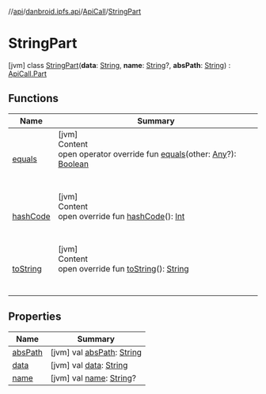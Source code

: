 //[api](../../../index.md)/[danbroid.ipfs.api](../../index.md)/[ApiCall](../index.md)/[StringPart](index.md)



# StringPart  
 [jvm] class [StringPart](index.md)(**data**: [String](https://kotlinlang.org/api/latest/jvm/stdlib/kotlin/-string/index.html), **name**: [String](https://kotlinlang.org/api/latest/jvm/stdlib/kotlin/-string/index.html)?, **absPath**: [String](https://kotlinlang.org/api/latest/jvm/stdlib/kotlin/-string/index.html)) : [ApiCall.Part](../-part/index.md)   


## Functions  
  
|  Name|  Summary| 
|---|---|
| [equals](../../-types/-name-value/index.md#kotlin/Any/equals/#kotlin.Any?/PointingToDeclaration/)| [jvm]  <br>Content  <br>open operator override fun [equals](../../-types/-name-value/index.md#kotlin/Any/equals/#kotlin.Any?/PointingToDeclaration/)(other: [Any](https://kotlinlang.org/api/latest/jvm/stdlib/kotlin/-any/index.html)?): [Boolean](https://kotlinlang.org/api/latest/jvm/stdlib/kotlin/-boolean/index.html)  <br><br><br>
| [hashCode](../../-types/-name-value/index.md#kotlin/Any/hashCode/#/PointingToDeclaration/)| [jvm]  <br>Content  <br>open override fun [hashCode](../../-types/-name-value/index.md#kotlin/Any/hashCode/#/PointingToDeclaration/)(): [Int](https://kotlinlang.org/api/latest/jvm/stdlib/kotlin/-int/index.html)  <br><br><br>
| [toString](../../-types/-name-value/index.md#kotlin/Any/toString/#/PointingToDeclaration/)| [jvm]  <br>Content  <br>open override fun [toString](../../-types/-name-value/index.md#kotlin/Any/toString/#/PointingToDeclaration/)(): [String](https://kotlinlang.org/api/latest/jvm/stdlib/kotlin/-string/index.html)  <br><br><br>


## Properties  
  
|  Name|  Summary| 
|---|---|
| [absPath](index.md#danbroid.ipfs.api/ApiCall.StringPart/absPath/#/PointingToDeclaration/)|  [jvm] val [absPath](index.md#danbroid.ipfs.api/ApiCall.StringPart/absPath/#/PointingToDeclaration/): [String](https://kotlinlang.org/api/latest/jvm/stdlib/kotlin/-string/index.html)   <br>
| [data](index.md#danbroid.ipfs.api/ApiCall.StringPart/data/#/PointingToDeclaration/)|  [jvm] val [data](index.md#danbroid.ipfs.api/ApiCall.StringPart/data/#/PointingToDeclaration/): [String](https://kotlinlang.org/api/latest/jvm/stdlib/kotlin/-string/index.html)   <br>
| [name](index.md#danbroid.ipfs.api/ApiCall.StringPart/name/#/PointingToDeclaration/)|  [jvm] val [name](index.md#danbroid.ipfs.api/ApiCall.StringPart/name/#/PointingToDeclaration/): [String](https://kotlinlang.org/api/latest/jvm/stdlib/kotlin/-string/index.html)?   <br>

